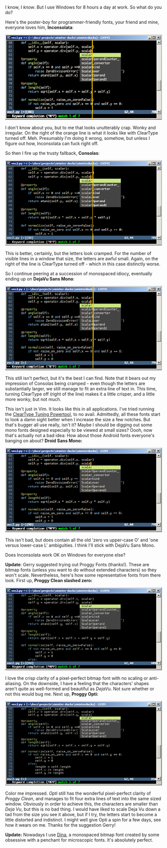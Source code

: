 <!--
.. title: My Fonts Look Crap. I blame Windows and ATI.
.. slug: my-fonts-look-crap-i-blame-windows-and-ati
.. date: 2010-01-20 20:21:09-06:00
.. tags: Software,MSWin-dev
.. link: 
.. description: 
.. type: text
-->


I know, I *know*. But I use Windows for 8 hours a day at work. So what
do you do?

Here's the poster-boy for programmer-friendly fonts, your friend and
mine, everyone loves him, **Inconsolata**:

[![inconsolata-11](/files/2010/01/inconsolata-11.png "inconsolata-11")](/files/2010/01/inconsolata-11.png)

I don't know about you, but to me that looks unutterably crap. Wonky and
irregular. On the right of the orange line is what it looks like with
ClearType turned off. Meh. Presumably I'm doing it wrong, somehow, but
unless I figure out how, Inconsolata can fuck right off.

So then I fire up the trusty fallback, **Consolas**:

[![consolas-10](/files/2010/01/consolas-10.png "consolas-10")](/files/2010/01/consolas-10.png)

This is better, certainly, but the letters look cramped. For the number
of visible lines in a window that size, the letters are awful small.
Again, on the right of the line is ClearType turned off - which in this
case distinctly worse.

So I continue peering at a succession of monospaced idiocy, eventually
ending up on **DejaVu Sans Mono**:

[![deja-vu-sans-mono-9](/files/2010/01/deja-vu-sans-mono-9.png "deja-vu-sans-mono-9")](/files/2010/01/deja-vu-sans-mono-9.png)

This still isn't perfect, but it's the best I can find. Note that it
bears out my impression of Consolas being cramped - even though the
letters are substantially larger, we still manage to fit an extra line
of text in. This time, turning ClearType off (right of the line) makes
it a little crisper, and a little more wonky, but not much.

This isn't just in Vim. It looks like this in all applications. I've
tried running the [ClearType Tuning
Powertool](http://www.microsoft.com/typography/ClearTypePowerToy.mspx),
to no avail. Admittedly, all these fonts start to look a damn sight
better when I increase the size a few notches. But that's bugger all use
really, isn't it? Maybe I should be digging out some mono fonts designed
especially to be viewed at small sizes? Oooh, now that's actually not a
bad idea: How about those Android fonts everyone's banging on about?
**Droid Sans Mono:**

[![droid-sans-mono-10](/files/2010/01/droid-sans-mono-101.png "droid-sans-mono-10")](/files/2010/01/droid-sans-mono-101.png)

This isn't bad, but does contain all the old 'zero vs upper-case O' and
'one versus lower-case L' ambiguities. I think I'll stick with DejaVu
Sans Mono.

Does Inconsolata work OK on Windows for everyone else?

**Update**: Gerry suggested trying out Proggy Fonts (thanks!). These are
bitmap fonts (unless you want to do without extended characters) so they
won't scale. Nevertheless, here's how some representative fonts from
there look. First up, **Proggy Clean slashed zero:**

[![proggy-clean-sz font](/files/2010/01/proggy-clean-sz.png "proggy-clean-sz")](/files/2010/01/proggy-clean-sz.png)

I love the crisp clarity of a pixel-perfect bitmap font with no scaling
or anti-aliasing. On the downside, I have a feeling that the characters'
shapes aren't quite as well-formed and beautiful as *DejaVu*. Not sure
whether or not this would bug me. Next up, **Proggy Opti:**

[![proggy-opti font](/files/2010/01/proggy-opti.png "proggy-opti")](/files/2010/01/proggy-opti.png)

Color me impressed. *Opti* still has the wonderful pixel-perfect clarity
of *Proggy Clean*, and manages to fit four extra lines of text into the
same sized window. Obviously in order to achieve this, the characters
are smaller than *Deja Vu*, but this is no bad thing. I would have liked
to scale Deja Vu down a tad from the size you see it above, but if I
try, the letters start to become a little distorted and indistinct. I
might well give Opti a spin for a few days, see how it wears on me.
Thanks for the suggestion Gerry!

**Update:** Nowadays I use [Dina](https://github.com/ProgrammingFonts/ProgrammingFonts/tree/master/Dina),
a monospaced bitmap font created by some obsessive with a penchant for
microscopic fonts. It's absolutely perfect.
